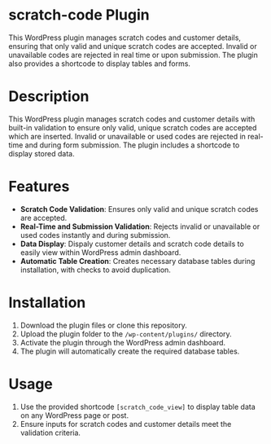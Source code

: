 # scratch-code Plugin
This WordPress plugin manages scratch codes and customer details, ensuring that only valid and unique scratch codes are accepted. Invalid or unavailable codes are rejected in real time or upon submission. The plugin also provides a shortcode to display tables and forms.

# Description  
This WordPress plugin manages scratch codes and customer details with built-in validation to ensure only valid, unique scratch codes are accepted which are inserted. Invalid or unavailable or used codes are rejected in real-time and during form submission. The plugin includes a shortcode to display stored data.

# Features  
- **Scratch Code Validation**: Ensures only valid and unique scratch codes are accepted.  
- **Real-Time and Submission Validation**: Rejects invalid or unavailable or used codes instantly and during submission.  
- **Data Display**: Dispaly customer details and scratch code details to easily view within WordPress admin dashboard.  
- **Automatic Table Creation**: Creates necessary database tables during installation, with checks to avoid duplication.  

# Installation  
1. Download the plugin files or clone this repository.  
2. Upload the plugin folder to the `/wp-content/plugins/` directory.  
3. Activate the plugin through the WordPress admin dashboard.  
4. The plugin will automatically create the required database tables.

# Usage  
1. Use the provided shortcode `[scratch_code_view]` to display table data on any WordPress page or post.  
2. Ensure inputs for scratch codes and customer details meet the validation criteria.

